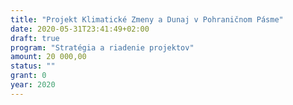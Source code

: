 ```yaml
---
title: "Projekt Klimatické Zmeny a Dunaj v Pohraničnom Pásme"
date: 2020-05-31T23:41:49+02:00
draft: true
program: "Stratégia a riadenie projektov"
amount: 20 000,00
status: ""
grant: 0
year: 2020
---
```


